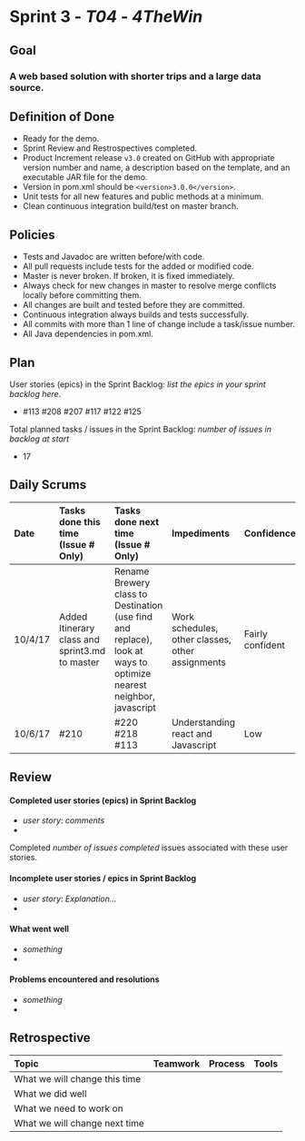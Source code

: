 # Sprint 3 - *T04* - *4TheWin*

## Goal

### A web based solution with shorter trips and a large data source.

## Definition of Done

* Ready for the demo.
* Sprint Review and Restrospectives completed.
* Product Increment release `v3.0` created on GitHub with appropriate version number and name, a description based on the template, and an executable JAR file for the demo.
* Version in pom.xml should be `<version>3.0.0</version>`.
* Unit tests for all new features and public methods at a minimum.
* Clean continuous integration build/test on master branch.

## Policies

* Tests and Javadoc are written before/with code.  
* All pull requests include tests for the added or modified code.
* Master is never broken.  If broken, it is fixed immediately.
* Always check for new changes in master to resolve merge conflicts locally before committing them.
* All changes are built and tested before they are committed.
* Continuous integration always builds and tests successfully.
* All commits with more than 1 line of change include a task/issue number.
* All Java dependencies in pom.xml.

## Plan 

User stories (epics) in the Sprint Backlog: *list the epics in your sprint backlog here*.
* #113 #208 #207 #117 #122 #125

Total planned tasks / issues in the Sprint Backlog: *number of issues in backlog at start* 
* 17

## Daily Scrums

Date | Tasks done this time (Issue # Only) | Tasks done next time (Issue # Only) | Impediments | Confidence
:--- | :--- | :--- | :--- | :---
 |10/4/17|Added Itinerary class and sprint3.md to master|Rename Brewery class to Destination (use find and replace), look at ways to optimize nearest neighbor, javascript|Work schedules, other classes, other assignments| Fairly confident
 | 10/6/17 | #210 | #220 #218 #113 | Understanding react and Javascript | Low
 

## Review

#### Completed user stories (epics) in Sprint Backlog 
* *user story*:  *comments*
* 

Completed *number of issues completed* issues associated with these user stories.

#### Incomplete user stories / epics in Sprint Backlog 
* *user story*: *Explanation...*
*

#### What went well
* *something*
*

#### Problems encountered and resolutions
* *something*
*

## Retrospective

Topic | Teamwork | Process | Tools
:--- | :--- | :--- | :---
What we will change this time |  |  | 
What we did well |  |  | 
What we need to work on |  |  |
What we will change next time |  |  | 
